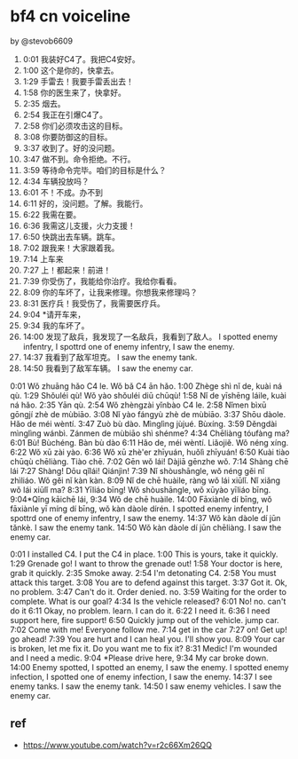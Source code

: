 # bf4 cn voiceline

by @stevob6609

1. 0:01 我装好C4了。我把C4安好。
2. 1:00 这个是你的，快拿去。
3. 1:29 手雷去！我要手雷丢出去！
4. 1:58 你的医生来了，快拿好。
5. 2:35 烟去。
6. 2:54 我正在引爆C4了。
7. 2:58 你们必须攻击这的目标。
8. 3:08 你要防御这的目标。
9. 3:37 收到了。好的没问题。
10. 3:47 做不到。命令拒绝。不行。
11. 3:59 等待命令完毕。咱们的目标是什么？
12. 4:34 车辆投放吗？
13. 6:01 不！不成。办不到
14. 6:11 好的，没问题。了解。我能行。
15. 6:22 我需在要。
16. 6:36 我需这儿支援，火力支援！
17. 6:50 快跳出去车辆。跳车。
18. 7:02 跟我来！大家跟着我。
19. 7:14 上车来
20. 7:27 上！都起来！前进！
21. 7:39 你受伤了，我能给你治疗。我给你看看。
22. 8:09 你的车坏了，让我来修理。你想我来修理吗？
23. 8:31 医疗兵！我受伤了，我需要医疗兵。
24. 9:04 *请开车来，
25. 9:34 我的车坏了。
26. 14:00 发现了敌兵，我发现了一名敌兵，我看到了敌人。 I spotted enemy infentry, I spottrd one of enemy infentry, I saw the enemy.
27. 14:37 我看到了敌军坦克。 I saw the enemy tank.
28. 14:50 我看到了敌军车辆。 I saw the enemy car.


0:01 Wǒ zhuāng hǎo C4 le. Wǒ bǎ C4 ān hǎo. 
1:00 Zhège shì nǐ de, kuài ná qù. 
1:29 Shǒuléi qù! Wǒ yào shǒuléi diū chūqù! 
1:58 Nǐ de yīshēng láile, kuài ná hǎo. 
2:35 Yān qù. 
2:54 Wǒ zhèngzài yǐnbào C4 le. 
2:58 Nǐmen bìxū gōngjí zhè de mùbiāo. 
3:08 Nǐ yào fángyù zhè de mùbiāo. 
3:37 Shōu dàole. Hǎo de méi wèntí. 
3:47 Zuò bù dào. Mìnglìng jùjué. Bùxíng. 
3:59 Děngdài mìnglìng wánbì. Zánmen de mùbiāo shì shénme? 
4:34 Chēliàng tóufàng ma? 
6:01 Bù! Bùchéng. Bàn bù dào 
6:11 Hǎo de, méi wèntí. Liǎojiě. Wǒ néng xíng. 
6:22 Wǒ xū zài yào. 
6:36 Wǒ xū zhè'er zhīyuán, huǒlì zhīyuán! 
6:50 Kuài tiào chūqù chēliàng. Tiào chē. 
7:02 Gēn wǒ lái! Dàjiā gēnzhe wǒ. 
7:14 Shàng chē lái 
7:27 Shàng! Dōu qǐlái! Qiánjìn! 
7:39 Nǐ shòushāngle, wǒ néng gěi nǐ zhìliáo. Wǒ gěi nǐ kàn kàn. 
8:09 Nǐ de chē huàile, ràng wǒ lái xiūlǐ. Nǐ xiǎng wǒ lái xiūlǐ ma? 
8:31 Yīliáo bīng! Wǒ shòushāngle, wǒ xūyào yīliáo bīng. 9:04*Qǐng kāichē lái, 
9:34 Wǒ de chē huàile. 
14:00 Fāxiànle dí bīng, wǒ fāxiànle yī míng dí bīng, wǒ kàn dàole dírén. 
I spotted enemy infentry, I spottrd one of enemy infentry, I saw the enemy. 
14:37 Wǒ kàn dàole dí jūn tǎnkè. I saw the enemy tank. 
14:50 Wǒ kàn dàole dí jūn chēliàng. I saw the enemy car.

0:01 I installed C4. I put the C4 in place.
1:00 This is yours, take it quickly.
1:29 Grenade go! I want to throw the grenade out!
1:58 Your doctor is here, grab it quickly.
2:35 Smoke away.
2:54 I'm detonating C4.
2:58 You must attack this target.
3:08 You are to defend against this target.
3:37 Got it. Ok, no problem.
3:47 Can't do it. Order denied. no.
3:59 Waiting for the order to complete. What is our goal?
4:34 Is the vehicle released?
6:01 No! no. can't do it
6:11 Okay, no problem. learn. I can do it.
6:22 I need it.
6:36 I need support here, fire support!
6:50 Quickly jump out of the vehicle. jump car.
7:02 Come with me! Everyone follow me.
7:14 get in the car
7:27 on! Get up! go ahead!
7:39 You are hurt and I can heal you. I'll show you.
8:09 Your car is broken, let me fix it. Do you want me to fix it?
8:31 Medic! I'm wounded and I need a medic.
9:04 *Please drive here,
9:34 My car broke down.
14:00 Enemy spotted, I spotted an enemy, I saw the enemy. I spotted enemy infection, I spotted one of enemy infection, I saw the enemy.
14:37 I see enemy tanks. I saw the enemy tank.
14:50 I saw enemy vehicles. I saw the enemy car.

## ref
- https://www.youtube.com/watch?v=r2c66Xm26QQ